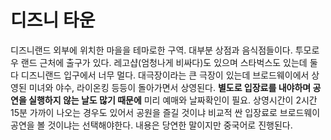 # 디즈니 타운

디즈니랜드 외부에 위치한 마을을 테마로한 구역. 대부분 상점과 음식점들이다. 투모로우 랜드 근처에 출구가 있다. 레고샵\(엄청나게 비싸다\)도 있으며 스타벅스도 있는데 둘 다 디즈니랜드 입구에서 너무 멀다. 대극장이라는 큰 극장이 있는데 브로드웨이에서 상영된 미녀와 야수, 라이온킹 등등이 돌아가면서 상영된다. **별도로 입장료를 내야하며 공연을 실행하지 않는 날도 많기 때문에** 미리 예매와 날짜확인이 필요. 상영시간이 2시간 15분 가까이 나오는 경우도 있어서 공원을 즐길 것이냐 비교적 싼 입장료로 브로드웨이 공연을 볼 것이냐는 선택해야한다. 내용은 당연한 말이지만 중국어로 진행된다.

